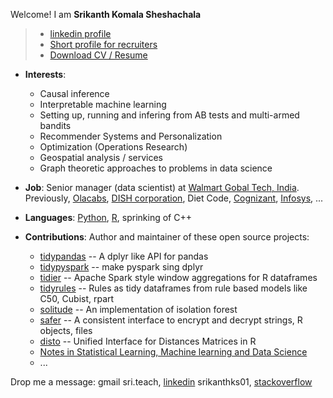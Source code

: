 Welcome! I am **Srikanth Komala Sheshachala** 

> - [linkedin profile](https://www.linkedin.com/in/srikanthks01)
> - [Short profile for recruiters](https://raw.githubusercontent.com/talegari/talegari/main/work_snippet_for_headhunters.txt)
> - [Download CV / Resume](https://github.com/talegari/talegari/blob/main/srikanth_resume.pdf)

- **Interests**: 
    - Causal inference
    - Interpretable machine learning
    - Setting up, running and infering from AB tests and multi-armed bandits
    - Recommender Systems and Personalization
    - Optimization (Operations Research)
    - Geospatial analysis / services
    - Graph theoretic approaches to problems in data science
      
- **Job**: Senior manager (data scientist) at [Walmart Gobal Tech, India](https://one.walmart.com/content/globaltechindia/en_in/about-us.html).  
Previously, [Olacabs](https://www.olacabs.com/), [DISH corporation](https://www.dish.com/), Diet Code, [Cognizant](https://www.cognizant.com/), [Infosys](https://www.infosys.com/), ...

- **Languages**: [Python](https://www.python.org/), [R](https://www.r-project.org/), sprinking of C++    
    
- **Contributions**: Author and maintainer of these open source projects: 
  
  - [tidypandas](https://github.com/talegari/tidypandas) -- A dplyr like API for pandas
  - [tidypyspark](https://github.com/talegari/tidypyspark) -- make pyspark sing dplyr
  - [tidier](https://cran.r-project.org/web/packages/tidier/index.html) -- Apache Spark style window aggregations for R dataframes
  - [tidyrules](https://github.com/talegari/tidyrules) -- Rules as tidy dataframes from rule based models like C50, Cubist, rpart
  - [solitude](https://github.com/talegari/solitude) -- An implementation of isolation forest
  - [safer](https://github.com/talegari/safer) -- A consistent interface to encrypt and decrypt strings, R objects, files 
  - [disto](https://github.com/talegari/disto) -- Unified Interface for Distances Matrices in R
  - [Notes in Statistical Learning, Machine learning and Data Science](https://github.com/talegari/statsLearningNotes)
  - ...
  
 Drop me a message: gmail sri.teach, [linkedin](https://www.linkedin.com/in/srikanthks01/) srikanthks01, [stackoverflow](https://stackoverflow.com/users/5638196/talegari)
 
